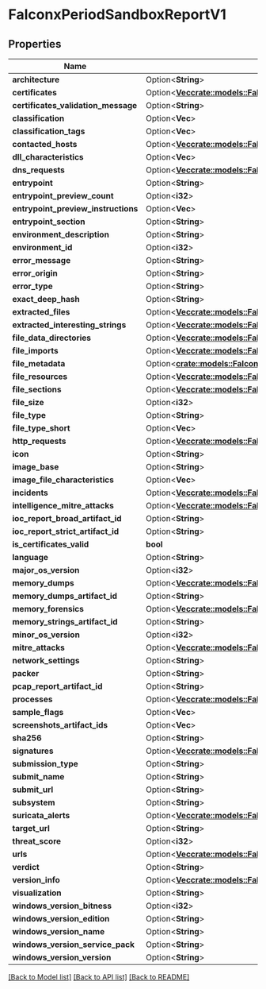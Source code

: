 # FalconxPeriodSandboxReportV1

## Properties

Name | Type | Description | Notes
------------ | ------------- | ------------- | -------------
**architecture** | Option<**String**> |  | [optional]
**certificates** | Option<[**Vec<crate::models::FalconxPeriodCertificate>**](falconx.Certificate.md)> |  | [optional]
**certificates_validation_message** | Option<**String**> |  | [optional]
**classification** | Option<**Vec<String>**> |  | [optional]
**classification_tags** | Option<**Vec<String>**> |  | [optional]
**contacted_hosts** | Option<[**Vec<crate::models::FalconxPeriodContactedHost>**](falconx.ContactedHost.md)> |  | [optional]
**dll_characteristics** | Option<**Vec<String>**> |  | [optional]
**dns_requests** | Option<[**Vec<crate::models::FalconxPeriodDnsRequest>**](falconx.DNSRequest.md)> |  | [optional]
**entrypoint** | Option<**String**> |  | [optional]
**entrypoint_preview_count** | Option<**i32**> |  | [optional]
**entrypoint_preview_instructions** | Option<**Vec<String>**> |  | [optional]
**entrypoint_section** | Option<**String**> |  | [optional]
**environment_description** | Option<**String**> |  | [optional]
**environment_id** | Option<**i32**> |  | [optional]
**error_message** | Option<**String**> |  | [optional]
**error_origin** | Option<**String**> |  | [optional]
**error_type** | Option<**String**> |  | [optional]
**exact_deep_hash** | Option<**String**> |  | [optional]
**extracted_files** | Option<[**Vec<crate::models::FalconxPeriodExtractedFile>**](falconx.ExtractedFile.md)> |  | [optional]
**extracted_interesting_strings** | Option<[**Vec<crate::models::FalconxPeriodExtractedInterestingString>**](falconx.ExtractedInterestingString.md)> |  | [optional]
**file_data_directories** | Option<[**Vec<crate::models::FalconxPeriodFileDataDirectory>**](falconx.FileDataDirectory.md)> |  | [optional]
**file_imports** | Option<[**Vec<crate::models::FalconxPeriodFileImport>**](falconx.FileImport.md)> |  | [optional]
**file_metadata** | Option<[**crate::models::FalconxPeriodFileMetadata**](falconx.FileMetadata.md)> |  | [optional]
**file_resources** | Option<[**Vec<crate::models::FalconxPeriodFileResource>**](falconx.FileResource.md)> |  | [optional]
**file_sections** | Option<[**Vec<crate::models::FalconxPeriodFileSection>**](falconx.FileSection.md)> |  | [optional]
**file_size** | Option<**i32**> |  | [optional]
**file_type** | Option<**String**> |  | [optional]
**file_type_short** | Option<**Vec<String>**> |  | [optional]
**http_requests** | Option<[**Vec<crate::models::FalconxPeriodHttpRequest>**](falconx.HTTPRequest.md)> |  | [optional]
**icon** | Option<**String**> |  | [optional]
**image_base** | Option<**String**> |  | [optional]
**image_file_characteristics** | Option<**Vec<String>**> |  | [optional]
**incidents** | Option<[**Vec<crate::models::FalconxPeriodIncident>**](falconx.Incident.md)> |  | [optional]
**intelligence_mitre_attacks** | Option<[**Vec<crate::models::FalconxPeriodMitreAttack>**](falconx.MITREAttack.md)> |  | [optional]
**ioc_report_broad_artifact_id** | Option<**String**> |  | [optional]
**ioc_report_strict_artifact_id** | Option<**String**> |  | [optional]
**is_certificates_valid** | **bool** |  |
**language** | Option<**String**> |  | [optional]
**major_os_version** | Option<**i32**> |  | [optional]
**memory_dumps** | Option<[**Vec<crate::models::FalconxPeriodMemoryDumpData>**](falconx.MemoryDumpData.md)> |  | [optional]
**memory_dumps_artifact_id** | Option<**String**> |  | [optional]
**memory_forensics** | Option<[**Vec<crate::models::FalconxPeriodMemoryForensic>**](falconx.MemoryForensic.md)> |  | [optional]
**memory_strings_artifact_id** | Option<**String**> |  | [optional]
**minor_os_version** | Option<**i32**> |  | [optional]
**mitre_attacks** | Option<[**Vec<crate::models::FalconxPeriodMitreAttack>**](falconx.MITREAttack.md)> |  | [optional]
**network_settings** | Option<**String**> |  | [optional]
**packer** | Option<**String**> |  | [optional]
**pcap_report_artifact_id** | Option<**String**> |  | [optional]
**processes** | Option<[**Vec<crate::models::FalconxPeriodProcess>**](falconx.Process.md)> |  | [optional]
**sample_flags** | Option<**Vec<String>**> |  | [optional]
**screenshots_artifact_ids** | Option<**Vec<String>**> |  | [optional]
**sha256** | Option<**String**> |  | [optional]
**signatures** | Option<[**Vec<crate::models::FalconxPeriodSignature>**](falconx.Signature.md)> |  | [optional]
**submission_type** | Option<**String**> |  | [optional]
**submit_name** | Option<**String**> |  | [optional]
**submit_url** | Option<**String**> |  | [optional]
**subsystem** | Option<**String**> |  | [optional]
**suricata_alerts** | Option<[**Vec<crate::models::FalconxPeriodSuricataAlert>**](falconx.SuricataAlert.md)> |  | [optional]
**target_url** | Option<**String**> |  | [optional]
**threat_score** | Option<**i32**> |  | [optional]
**urls** | Option<[**Vec<crate::models::FalconxPeriodUrlData>**](falconx.UrlData.md)> |  | [optional]
**verdict** | Option<**String**> |  | [optional]
**version_info** | Option<[**Vec<crate::models::FalconxPeriodVersionInfo>**](falconx.VersionInfo.md)> |  | [optional]
**visualization** | Option<**String**> |  | [optional]
**windows_version_bitness** | Option<**i32**> |  | [optional]
**windows_version_edition** | Option<**String**> |  | [optional]
**windows_version_name** | Option<**String**> |  | [optional]
**windows_version_service_pack** | Option<**String**> |  | [optional]
**windows_version_version** | Option<**String**> |  | [optional]

[[Back to Model list]](./README.md#documentation-for-models) [[Back to API list]](./README.md#documentation-for-api-endpoints) [[Back to README]](../README.md)
